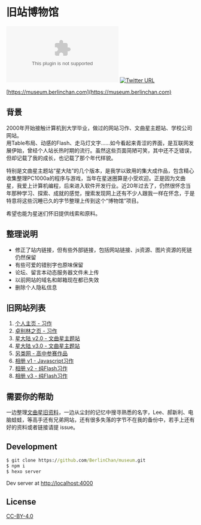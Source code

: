 # 旧站博物馆
![Website](https://img.shields.io/website/https/museum.berlinchan.com)
[![Twitter URL](https://img.shields.io/twitter/url/https/BerlinChanCom?style=social)](https://twitter.com/BerlinChanCom)

[https://museum.berlinchan.com](https://museum.berlinchan.com)

## 背景
2000年开始接触计算机到大学毕业，做过的网站习作、文曲星主题站、学校公司网站。  
用Table布局、动感的Flash、走马灯文字……如今看起来青涩的界面，是互联网发展伊始，曾经个人站长热时期的流行。虽然这些页面简陋可笑，其中还不乏错误，但却记载了我的成长，也记载了那个年代样貌。  

特别是文曲星主题站“星大陆”的几个版本，是我学以致用的集大成作品，包含精心收集整理PC1000a的程序与游戏，当年在星迷圈算是小受欢迎。正是因为文曲星，我爱上计算机编程，后来进入软件开发行业。近20年过去了，仍然很怀念当年那种学习、探索、成就的感觉，搜索发现网上还有不少人跟我一样在怀念，于是特意将这些沉睡已久的字节整理上传到这个“博物馆”项目。  

希望也能为星迷们怀旧提供线索和原料。

## 整理说明
- 修正了站内链接，但有些外部链接，包括网站链接、js资源、图片资源的死链仍然保留
- 有些可爱的错别字也原味保留
- 论坛、留言本动态服务器文件未上传
- 以前网站的域名和邮箱现在都已失效
- 删除个人隐私信息

## 旧网站列表
1. [个人主页 - 习作](https://museum.berlinchan.com/site/01-study/)
2. [卓别林之页 - 习作](https://museum.berlinchan.com/site/02-study-Chaplin/)
3. [星大陆 v2.0 - 文曲星主题站](https://museum.berlinchan.com/site/03-starland-v2/)
4. [星大陆 v3.0 - 文曲星主题站](https://museum.berlinchan.com/site/04-starland-v3/)
5. [另类网 - 高中参赛作品](https://museum.berlinchan.com/site/05-offbeat/)
6. [相册 v1 - Javascript习作](https://museum.berlinchan.com/site/06-gallery-v1/website/)
7. [相册 v2 - 纯Flash习作](https://museum.berlinchan.com/site/07-gallery-v2/)
8. [相册 v3 - 纯Flash习作](https://museum.berlinchan.com/site/08-gallery-v3/)

## 需要你的帮助
一边整理[文曲星旧资料](https://museum.berlinchan.com/2004/03/07/star-land-v3/)，一边从尘封的记忆中搜寻熟悉的名字，Lee、郝新利、电脑蛙蛙，等高手还有兄弟网站，还有很多失落的字节不在我的备份中，若手上还有好的资料或者链接请提 issue。

## Development
```cmd
$ git clone https://github.com/BerlinChan/museum.git
$ npm i
$ hexo server
```
Dev server at [http://localhost:4000](http://localhost:4000)

## License

[CC-BY-4.0](https://choosealicense.com/licenses/cc-by-sa-4.0/)
